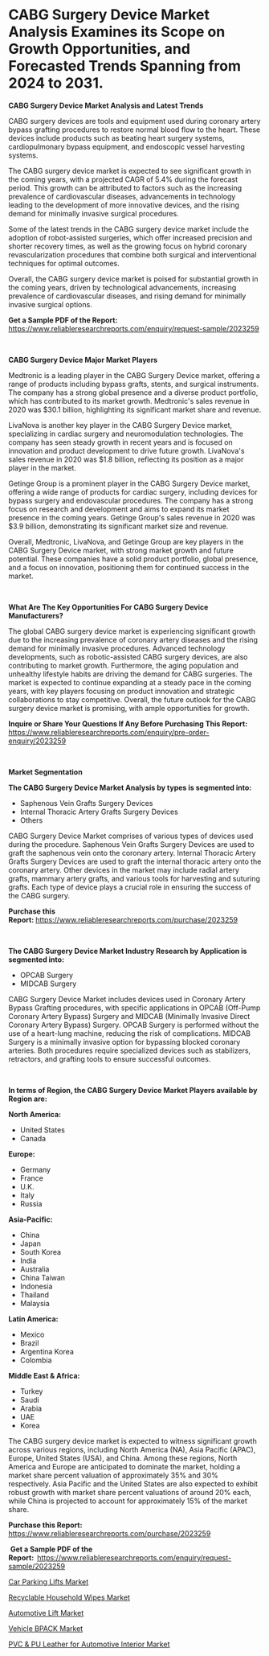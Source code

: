 <p><h1>CABG Surgery Device Market Analysis Examines its Scope on Growth Opportunities, and Forecasted Trends Spanning from 2024 to 2031.</h1></p><p><strong>CABG Surgery Device Market Analysis and Latest Trends</strong></p>
<p><p>CABG surgery devices are tools and equipment used during coronary artery bypass grafting procedures to restore normal blood flow to the heart. These devices include products such as beating heart surgery systems, cardiopulmonary bypass equipment, and endoscopic vessel harvesting systems.</p><p>The CABG surgery device market is expected to see significant growth in the coming years, with a projected CAGR of 5.4% during the forecast period. This growth can be attributed to factors such as the increasing prevalence of cardiovascular diseases, advancements in technology leading to the development of more innovative devices, and the rising demand for minimally invasive surgical procedures.</p><p>Some of the latest trends in the CABG surgery device market include the adoption of robot-assisted surgeries, which offer increased precision and shorter recovery times, as well as the growing focus on hybrid coronary revascularization procedures that combine both surgical and interventional techniques for optimal outcomes.</p><p>Overall, the CABG surgery device market is poised for substantial growth in the coming years, driven by technological advancements, increasing prevalence of cardiovascular diseases, and rising demand for minimally invasive surgical options.</p></p>
<p><strong>Get a Sample PDF of the Report:&nbsp;</strong> <a href="https://www.reliableresearchreports.com/enquiry/request-sample/2023259">https://www.reliableresearchreports.com/enquiry/request-sample/2023259</a></p>
<p>&nbsp;</p>
<p><strong>CABG Surgery Device Major Market Players</strong></p>
<p><p>Medtronic is a leading player in the CABG Surgery Device market, offering a range of products including bypass grafts, stents, and surgical instruments. The company has a strong global presence and a diverse product portfolio, which has contributed to its market growth. Medtronic's sales revenue in 2020 was $30.1 billion, highlighting its significant market share and revenue.</p><p>LivaNova is another key player in the CABG Surgery Device market, specializing in cardiac surgery and neuromodulation technologies. The company has seen steady growth in recent years and is focused on innovation and product development to drive future growth. LivaNova's sales revenue in 2020 was $1.8 billion, reflecting its position as a major player in the market.</p><p>Getinge Group is a prominent player in the CABG Surgery Device market, offering a wide range of products for cardiac surgery, including devices for bypass surgery and endovascular procedures. The company has a strong focus on research and development and aims to expand its market presence in the coming years. Getinge Group's sales revenue in 2020 was $3.9 billion, demonstrating its significant market size and revenue.</p><p>Overall, Medtronic, LivaNova, and Getinge Group are key players in the CABG Surgery Device market, with strong market growth and future potential. These companies have a solid product portfolio, global presence, and a focus on innovation, positioning them for continued success in the market.</p></p>
<p>&nbsp;</p>
<p><strong>What Are The Key Opportunities For CABG Surgery Device Manufacturers?</strong></p>
<p><p>The global CABG surgery device market is experiencing significant growth due to the increasing prevalence of coronary artery diseases and the rising demand for minimally invasive procedures. Advanced technology developments, such as robotic-assisted CABG surgery devices, are also contributing to market growth. Furthermore, the aging population and unhealthy lifestyle habits are driving the demand for CABG surgeries. The market is expected to continue expanding at a steady pace in the coming years, with key players focusing on product innovation and strategic collaborations to stay competitive. Overall, the future outlook for the CABG surgery device market is promising, with ample opportunities for growth.</p></p>
<p><strong>Inquire or Share Your Questions If Any Before Purchasing This Report:</strong> <a href="https://www.reliableresearchreports.com/enquiry/pre-order-enquiry/2023259">https://www.reliableresearchreports.com/enquiry/pre-order-enquiry/2023259</a></p>
<p>&nbsp;</p>
<p><strong>Market Segmentation</strong></p>
<p><strong>The CABG Surgery Device Market Analysis by types is segmented into:</strong></p>
<p><ul><li>Saphenous Vein Grafts Surgery Devices</li><li>Internal Thoracic Artery Grafts Surgery Devices</li><li>Others</li></ul></p>
<p><p>CABG Surgery Device Market comprises of various types of devices used during the procedure. Saphenous Vein Grafts Surgery Devices are used to graft the saphenous vein onto the coronary artery. Internal Thoracic Artery Grafts Surgery Devices are used to graft the internal thoracic artery onto the coronary artery. Other devices in the market may include radial artery grafts, mammary artery grafts, and various tools for harvesting and suturing grafts. Each type of device plays a crucial role in ensuring the success of the CABG surgery.</p></p>
<p><strong>Purchase this Report:&nbsp;</strong><a href="https://www.reliableresearchreports.com/purchase/2023259">https://www.reliableresearchreports.com/purchase/2023259</a></p>
<p>&nbsp;</p>
<p><strong>The CABG Surgery Device Market Industry Research by Application is segmented into:</strong></p>
<p><ul><li>OPCAB Surgery</li><li>MIDCAB Surgery</li></ul></p>
<p><p>CABG Surgery Device Market includes devices used in Coronary Artery Bypass Grafting procedures, with specific applications in OPCAB (Off-Pump Coronary Artery Bypass) Surgery and MIDCAB (Minimally Invasive Direct Coronary Artery Bypass) Surgery. OPCAB Surgery is performed without the use of a heart-lung machine, reducing the risk of complications. MIDCAB Surgery is a minimally invasive option for bypassing blocked coronary arteries. Both procedures require specialized devices such as stabilizers, retractors, and grafting tools to ensure successful outcomes.</p></p>
<p>&nbsp;</p>
<p><strong>In terms of Region, the CABG Surgery Device Market Players available by Region are:</strong></p>
<p>
    <p> <strong> North America: </strong>
        <ul>
            <li>United States</li>
            <li>Canada</li>
        </ul>
        </p> 
    <p> <strong> Europe: </strong>
        <ul>
            <li>Germany</li>
            <li>France</li>
            <li>U.K.</li>
            <li>Italy</li>
            <li>Russia</li>
        </ul>
        </p> 
    <p> <strong> Asia-Pacific: </strong>
        <ul>
            <li>China</li>
            <li>Japan</li>
            <li>South Korea</li>
            <li>India</li>
            <li>Australia</li>
            <li>China Taiwan</li>
            <li>Indonesia</li>
            <li>Thailand</li>
            <li>Malaysia</li>
        </ul>
        </p> 
    <p> <strong> Latin America: </strong>
        <ul>
            <li>Mexico</li>
            <li>Brazil</li>
            <li>Argentina Korea</li>
            <li>Colombia</li>
        </ul>
        </p> 
    <p> <strong> Middle East & Africa: </strong>
        <ul>
            <li>Turkey</li>
            <li>Saudi</li>
            <li>Arabia</li>
            <li>UAE</li>
            <li>Korea</li>
        </ul>
    </p>
    </p>
<p><p>The CABG surgery device market is expected to witness significant growth across various regions, including North America (NA), Asia Pacific (APAC), Europe, United States (USA), and China. Among these regions, North America and Europe are anticipated to dominate the market, holding a market share percent valuation of approximately 35% and 30% respectively. Asia Pacific and the United States are also expected to exhibit robust growth with market share percent valuations of around 20% each, while China is projected to account for approximately 15% of the market share.</p></p>
<p><strong>Purchase this Report: </strong><a href="https://www.reliableresearchreports.com/purchase/2023259">https://www.reliableresearchreports.com/purchase/2023259</a></p>
<p>&nbsp;<strong>Get a Sample PDF of the Report:&nbsp;&nbsp;</strong><a href="https://www.reliableresearchreports.com/enquiry/request-sample/2023259">https://www.reliableresearchreports.com/enquiry/request-sample/2023259</a></p>
<p><strong></strong></p>
<p><p><a href="https://unruly-ladybug-44b.notion.site/Car-Parking-Lifts-Market-Provides-Detailed-Segmentation-of-this-Market-based-on-Type-Application-a-a507f76ee35b492aa33ccf66d1f6b358">Car Parking Lifts Market</a></p><p><a href="https://view.publitas.com/reportprime-1/recyclable-household-wipes-market-size-share-trends-analysis-report-by-application-regional-outlook-competitive-strategies-and-segment-forecasts-2024-2031/">Recyclable Household Wipes Market</a></p><p><a href="https://shimmer-gardenia-37a.notion.site/Automotive-Lift-Market-Research-Report-Reveals-The-Latest-Trends-And-Opportunities-of-this-Market-fo-821b3e9489514f97817adb32e5a4682d">Automotive Lift Market</a></p><p><a href="https://view.publitas.com/reportprime-1/vehicle-bpack-market-size-2024-2031-global-industrial-analysis-key-geographical-regions-market-share-top-key-players-product-types-and-forecast-research-report/">Vehicle BPACK Market</a></p><p><a href="https://cute-banjo-8ca.notion.site/PVC-PU-Leather-for-Automotive-Interior-Market-Size-Growth-and-Forecast-from-2024-2031-5f65bd9f364944a3a692c14e14600039">PVC & PU Leather for Automotive Interior Market</a></p></p>